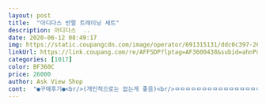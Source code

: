 ```yaml
---
layout: post 
title:  "아디다스 반팔 트레이닝 세트" 
description: 아디다스  ..
date: 2020-06-12 08:49:17 
img: https://static.coupangcdn.com/image/operator/691315131/ddc0c397-265d-d747-f1b6-c1697c0dab11.jpg 
linkUrl: https://link.coupang.com/re/AFFSDP?lptag=AF3600438&subid=ahnPublicAsk&pageKey=221385665&itemId=691315131&vendorItemId=5307080401&traceid=V0-113-26009c7796edc307 
categories: [1017] 
color: BF360C 
price: 26000 
author: Ask View Shop 
cont:  "●구매후기●<br/>(개인적으로는 없는게 좋음)<br/>ㅁㅁㅁㅁㅁㅁㅁㅁㅁㅁㅁㅁㅁㅁㅁㅁㅁㅁ 이게뭐여!!!!<br/>가장 중요한거<br/>그런데 세트로 상의를 검은색과 흰색을<br/>다른건 다좋은데 바지가 시스루에요 입으면 팬티가 다보여요<br/>러닝복으로 맘에 쏙 듭니다<br/>물에 헹군 후 말리면 아주 잘 마르고<br/>뭐 품질엔 크게차이 없구요<br/>바지 주머니 없어요^^참고하세요!!<br/>사장님 왜 목 부분이 넴몸엠욤?? 넴모넥음 첨봄눈뎀??<br/>심플하고 땀흡수 잘되며<br/>아디다스 트레이닝복을 착용한 순간 이건 마치 다른 세상에 온것만 같았다 연병장 50바퀴를 순식간에 뛰어버릴껏같은 매우 가벼운 착용감과 잘 빠진 디자인에 별 5개드립니다.<br/><br/>아주 만족합니다<br/>원래 속바지같은게 붙어있는데 제껏만 안달려있는건 아니죠?<br/>하나는 인도네시아,하나는 베트남이네요ㅋ<br/>하의는 검은색통일 2벌샀는데<br/>헬스할때 입으려고산건데 팬티다보여서 집에서만 입어야될거같아요<br/>(개인적으로는 없는게 좋음)<br/>ㅁㅁㅁㅁㅁㅁㅁㅁㅁㅁㅁㅁㅁㅁㅁㅁㅁㅁ 이게뭐여!!!!<br/>가장 중요한거<br/>그런데 세트로 상의를 검은색과 흰색을<br/>다른건 다좋은데 바지가 시스루에요 입으면 팬티가 다보여요<br/>러닝복으로 맘에 쏙 듭니다<br/>물에 헹군 후 말리면 아주 잘 마르고<br/>뭐 품질엔 크게차이 없구요<br/>바지 주머니 없어요^^참고하세요!!<br/>사장님 왜 목 부분이 넴몸엠욤?? 넴모넥음 첨봄눈뎀??<br/>심플하고 땀흡수 잘되며<br/>아디다스 트레이닝복을 착용한 순간 이건 마치 다른 세상에 온것만 같았다 연병장 50바퀴를 순식간에 뛰어버릴껏같은 매우 가벼운 착용감과 잘 빠진 디자인에 별 5개드립니다.<br/><br/>아주 만족합니다<br/>원래 속바지같은게 붙어있는데 제껏만 안달려있는건 아니죠?<br/>하나는 인도네시아,하나는 베트남이네요ㅋ<br/>하의는 검은색통일 2벌샀는데<br/>헬스할때 입으려고산건데 팬티다보여서 집에서만 입어야될거같아요<br/>" 
---
```

